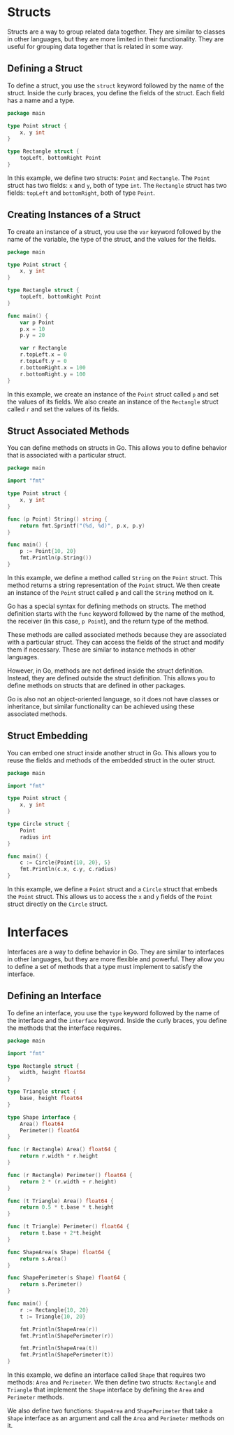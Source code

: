 # Structs

Structs are a way to group related data together. They are similar to classes in other languages, but they are more limited in their functionality. They are useful for grouping data together that is related in some way.

## Defining a Struct

To define a struct, you use the `struct` keyword followed by the name of the struct. Inside the curly braces, you define the fields of the struct. Each field has a name and a type.

```go
package main

type Point struct {
    x, y int
}

type Rectangle struct {
    topLeft, bottomRight Point
}
```

In this example, we define two structs: `Point` and `Rectangle`. The `Point` struct has two fields: `x` and `y`, both of type `int`. The `Rectangle` struct has two fields: `topLeft` and `bottomRight`, both of type `Point`.

## Creating Instances of a Struct

To create an instance of a struct, you use the `var` keyword followed by the name of the variable, the type of the struct, and the values for the fields.

```go
package main

type Point struct {
    x, y int
}

type Rectangle struct {
    topLeft, bottomRight Point
}

func main() {
    var p Point
    p.x = 10
    p.y = 20

    var r Rectangle
    r.topLeft.x = 0
    r.topLeft.y = 0
    r.bottomRight.x = 100
    r.bottomRight.y = 100
}
```

In this example, we create an instance of the `Point` struct called `p` and set the values of its fields. We also create an instance of the `Rectangle` struct called `r` and set the values of its fields.

## Struct Associated Methods

You can define methods on structs in Go. This allows you to define behavior that is associated with a particular struct.

```go
package main

import "fmt"

type Point struct {
    x, y int
}

func (p Point) String() string {
    return fmt.Sprintf("(%d, %d)", p.x, p.y)
}

func main() {
    p := Point{10, 20}
    fmt.Println(p.String())
}
```

In this example, we define a method called `String` on the `Point` struct. This method returns a string representation of the `Point` struct. We then create an instance of the `Point` struct called `p` and call the `String` method on it.

Go has a special syntax for defining methods on structs. The method definition starts with the `func` keyword followed by the name of the method, the receiver (in this case, `p Point`), and the return type of the method.

These methods are called associated methods because they are associated with a particular struct. They can access the fields of the struct and modify them if necessary. These are similar to instance methods in other languages. 

However, in Go, methods are not defined inside the struct definition. Instead, they are defined outside the struct definition. This allows you to define methods on structs that are defined in other packages.

Go is also not an object-oriented language, so it does not have classes or inheritance, but similar functionality can be achieved using these associated methods.

## Struct Embedding

You can embed one struct inside another struct in Go. This allows you to reuse the fields and methods of the embedded struct in the outer struct.

```go
package main

import "fmt"

type Point struct {
    x, y int
}

type Circle struct {
    Point
    radius int
}

func main() {
    c := Circle{Point{10, 20}, 5}
    fmt.Println(c.x, c.y, c.radius)
}
```

In this example, we define a `Point` struct and a `Circle` struct that embeds the `Point` struct. This allows us to access the `x` and `y` fields of the `Point` struct directly on the `Circle` struct.

# Interfaces

Interfaces are a way to define behavior in Go. They are similar to interfaces in other languages, but they are more flexible and powerful. They allow you to define a set of methods that a type must implement to satisfy the interface.

## Defining an Interface

To define an interface, you use the `type` keyword followed by the name of the interface and the `interface` keyword. Inside the curly braces, you define the methods that the interface requires.

```go
package main

import "fmt"

type Rectangle struct {
	width, height float64
}

type Triangle struct {
	base, height float64
}

type Shape interface {
	Area() float64
	Perimeter() float64
}

func (r Rectangle) Area() float64 {
	return r.width * r.height
}

func (r Rectangle) Perimeter() float64 {
	return 2 * (r.width + r.height)
}

func (t Triangle) Area() float64 {
	return 0.5 * t.base * t.height
}

func (t Triangle) Perimeter() float64 {
	return t.base + 2*t.height
}

func ShapeArea(s Shape) float64 {
	return s.Area()
}

func ShapePerimeter(s Shape) float64 {
	return s.Perimeter()
}

func main() {
	r := Rectangle{10, 20}
	t := Triangle{10, 20}

	fmt.Println(ShapeArea(r))
	fmt.Println(ShapePerimeter(r))

	fmt.Println(ShapeArea(t))
	fmt.Println(ShapePerimeter(t))
}
```

In this example, we define an interface called `Shape` that requires two methods: `Area` and `Perimeter`. We then define two structs: `Rectangle` and `Triangle` that implement the `Shape` interface by defining the `Area` and `Perimeter` methods.

We also define two functions: `ShapeArea` and `ShapePerimeter` that take a `Shape` interface as an argument and call the `Area` and `Perimeter` methods on it.

